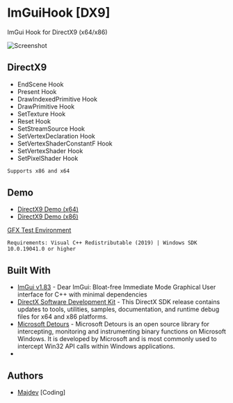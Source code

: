 # ImGuiHook [DX9]
ImGui Hook for DirectX9 (x64/x86)


![Screenshot](https://raw.githubusercontent.com/inc-Majdev/ImGuiHook-DirectX9/master/ImGuiHook%20%5BDX9%5D/Image/Screenshot.png)

## DirectX9
* EndScene Hook
* Present Hook
* DrawIndexedPrimitive Hook
* DrawPrimitive Hook
* SetTexture Hook
* Reset Hook
* SetStreamSource Hook
* SetVertexDeclaration Hook
* SetVertexShaderConstantF Hook
* SetVertexShader Hook
* SetPixelShader Hook
```sh
Supports x86 and x64
```

## Demo
* [DirectX9 Demo (x64)](https://github.com/inc-Majdev/ImGuiHook-DirectX9/releases/download/v1.83/DirectX9.Demo.x64.dll)
* [DirectX9 Demo (x86)](https://github.com/inc-Majdev/ImGuiHook-DirectX9/releases/download/v1.83/DirectX9.Demo.x86.dll)

[GFX Test Environment](https://github.com/inc-Majdev/ImGuiHook/tree/main/Build/GFX%20Test%20Environment)


`Requirements: Visual C++ Redistributable (2019) | Windows SDK 10.0.19041.0 or higher`

## Built With
* [ImGui v1.83](https://github.com/ocornut/imgui) - Dear ImGui: Bloat-free Immediate Mode Graphical User interface for C++ with minimal dependencies
* [DirectX Software Development Kit](https://www.microsoft.com/en-us/download/details.aspx?id=6812) - This DirectX SDK release contains updates to tools, utilities, samples, documentation, and runtime debug files for x64 and x86 platforms.
* [Microsoft Detours](https://github.com/microsoft/Detours) - Microsoft Detours is an open source library for intercepting, monitoring and instrumenting binary functions on Microsoft Windows. It is developed by Microsoft and is most commonly used to intercept Win32 API calls within Windows applications.
* 
## Authors
* [Majdev](https://github.com/inc-Majdev) [Coding]
